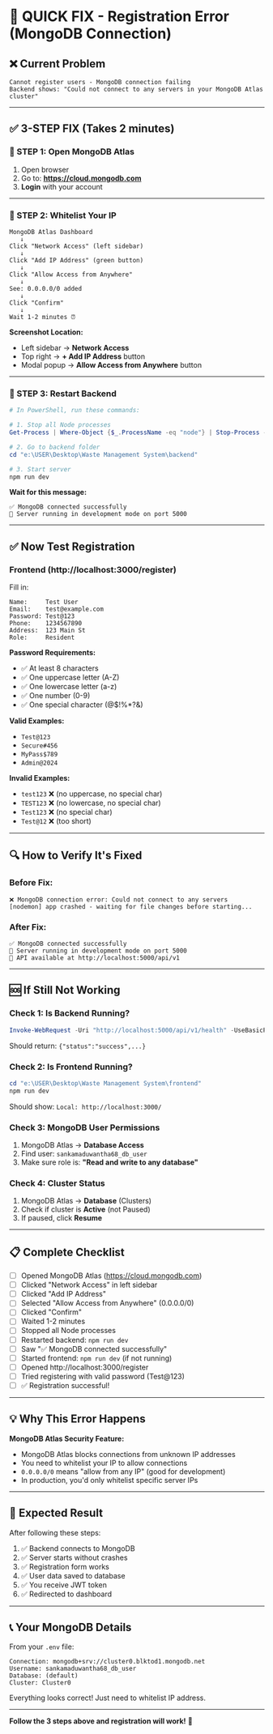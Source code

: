 # 🎯 QUICK FIX - Registration Error (MongoDB Connection)

## ❌ Current Problem
```
Cannot register users - MongoDB connection failing
Backend shows: "Could not connect to any servers in your MongoDB Atlas cluster"
```

---

## ✅ 3-STEP FIX (Takes 2 minutes)

### 🔸 STEP 1: Open MongoDB Atlas
1. Open browser
2. Go to: **https://cloud.mongodb.com**
3. **Login** with your account

---

### 🔸 STEP 2: Whitelist Your IP
```
MongoDB Atlas Dashboard
   ↓
Click "Network Access" (left sidebar)
   ↓
Click "Add IP Address" (green button)
   ↓
Click "Allow Access from Anywhere"
   ↓
See: 0.0.0.0/0 added
   ↓
Click "Confirm"
   ↓
Wait 1-2 minutes ⏰
```

**Screenshot Location:**
- Left sidebar → **Network Access**
- Top right → **+ Add IP Address** button
- Modal popup → **Allow Access from Anywhere** button

---

### 🔸 STEP 3: Restart Backend
```powershell
# In PowerShell, run these commands:

# 1. Stop all Node processes
Get-Process | Where-Object {$_.ProcessName -eq "node"} | Stop-Process -Force

# 2. Go to backend folder
cd "e:\USER\Desktop\Waste Management System\backend"

# 3. Start server
npm run dev
```

**Wait for this message:**
```
✅ MongoDB connected successfully
🚀 Server running in development mode on port 5000
```

---

## ✅ Now Test Registration

### Frontend (http://localhost:3000/register)

Fill in:
```
Name:     Test User
Email:    test@example.com
Password: Test@123
Phone:    1234567890
Address:  123 Main St
Role:     Resident
```

**Password Requirements:**
- ✅ At least 8 characters
- ✅ One uppercase letter (A-Z)
- ✅ One lowercase letter (a-z)
- ✅ One number (0-9)
- ✅ One special character (@$!%*?&)

**Valid Examples:**
- `Test@123`
- `Secure#456`
- `MyPass$789`
- `Admin@2024`

**Invalid Examples:**
- `test123` ❌ (no uppercase, no special char)
- `TEST123` ❌ (no lowercase, no special char)
- `Test123` ❌ (no special char)
- `Test@12` ❌ (too short)

---

## 🔍 How to Verify It's Fixed

### Before Fix:
```
❌ MongoDB connection error: Could not connect to any servers
[nodemon] app crashed - waiting for file changes before starting...
```

### After Fix:
```
✅ MongoDB connected successfully
🚀 Server running in development mode on port 5000
📡 API available at http://localhost:5000/api/v1
```

---

## 🆘 If Still Not Working

### Check 1: Is Backend Running?
```powershell
Invoke-WebRequest -Uri "http://localhost:5000/api/v1/health" -UseBasicParsing
```
Should return: `{"status":"success",...}`

### Check 2: Is Frontend Running?
```powershell
cd "e:\USER\Desktop\Waste Management System\frontend"
npm run dev
```
Should show: `Local: http://localhost:3000/`

### Check 3: MongoDB User Permissions
1. MongoDB Atlas → **Database Access**
2. Find user: `sankamaduwantha68_db_user`
3. Make sure role is: **"Read and write to any database"**

### Check 4: Cluster Status
1. MongoDB Atlas → **Database** (Clusters)
2. Check if cluster is **Active** (not Paused)
3. If paused, click **Resume**

---

## 📋 Complete Checklist

- [ ] Opened MongoDB Atlas (https://cloud.mongodb.com)
- [ ] Clicked "Network Access" in left sidebar
- [ ] Clicked "Add IP Address"
- [ ] Selected "Allow Access from Anywhere" (0.0.0.0/0)
- [ ] Clicked "Confirm"
- [ ] Waited 1-2 minutes
- [ ] Stopped all Node processes
- [ ] Restarted backend: `npm run dev`
- [ ] Saw "✅ MongoDB connected successfully"
- [ ] Started frontend: `npm run dev` (if not running)
- [ ] Opened http://localhost:3000/register
- [ ] Tried registering with valid password (Test@123)
- [ ] ✅ Registration successful!

---

## 💡 Why This Error Happens

**MongoDB Atlas Security Feature:**
- MongoDB Atlas blocks connections from unknown IP addresses
- You need to whitelist your IP to allow connections
- `0.0.0.0/0` means "allow from any IP" (good for development)
- In production, you'd only whitelist specific server IPs

---

## 🎉 Expected Result

After following these steps:

1. ✅ Backend connects to MongoDB
2. ✅ Server starts without crashes
3. ✅ Registration form works
4. ✅ User data saved to database
5. ✅ You receive JWT token
6. ✅ Redirected to dashboard

---

## 📞 Your MongoDB Details

From your `.env` file:
```
Connection: mongodb+srv://cluster0.blktod1.mongodb.net
Username: sankamaduwantha68_db_user
Database: (default)
Cluster: Cluster0
```

Everything looks correct! Just need to whitelist IP address.

---

**Follow the 3 steps above and registration will work!** 🚀
